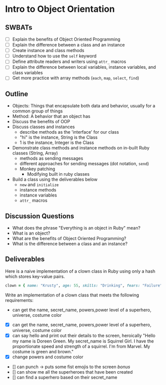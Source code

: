 Intro to Object Orientation
===

## SWBATs
- [ ] Explain the benefits of Object Oriented Programming
- [ ] Explain the difference between a class and an instance
- [ ] Create instance and class methods
- [ ] Understand how to use the `self` keyword
- [ ] Define attribute readers and writers using `attr_` macros
- [ ] Explain the difference between local variables, instance variables, and class variables
- [ ] Get more practice with array methods (`each`, `map`, `select`, `find`)

## Outline
- Objects: Things that encapsulate both data and behavior, usually for a common group of things
-  Method: A behavior that an object has
- Discuss the benefits of OOP
- Discuss classes and instances
  - describe methods as the 'interface' for our class
  - "hi" is the instance, String is the Class
  - 1 is the instance, Integer is the Class
- Demonstrate class methods and instance methods on in-built Ruby classes (String, Array)
  - methods as sending messages
  - different approaches for sending messages (dot notation, `send`)
  - Monkey patching
    - Modifying built in ruby classes
- Build a class using the deliverables below
  - `new` and `initialize`
  - instance methods
  - instance variables
  - `attr_` macros


## Discussion Questions
- What does the phrase "Everything is an object in Ruby" mean?
- What is an object?
- What are the benefits of Object Oriented Programming?
- What is the difference between a class and an instance?

## Deliverables

Here is a naive implementation of a clown class in Ruby using only a hash which stores key-value pairs.

```rb
clown = { name: "Krusty", age: 55, skills: "Drinking", fears: "Failure" }
```

Write an implementation of a clown class that meets the following requirements:

- can get the name, secret_name, powers,power level of a superhero, universe, costume color


- [x] can get the name, secret_name, powers,power level of a superhero, universe, costume color
- [x] can say hello and print out their details to the screen, heroically
"Hello my name is Doreen Green. My secret_name is Squirrel Girl. I have the proportionate speed and strength of a squirrel. I'm from Marvel. My costume is green and brown."
- [x] change powers and costume color
- [] can punch -> puts some fist emojis to the screen
*bonus*
- [] can show me all the superheroes that have been created
- [] can find a superhero based on their secret_name
